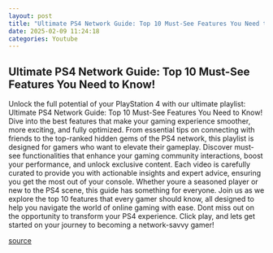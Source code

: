 ```yaml
---
layout: post
title: "Ultimate PS4 Network Guide: Top 10 Must-See Features You Need to Know!"
date: 2025-02-09 11:24:18
categories: Youtube
---
```


## Ultimate PS4 Network Guide: Top 10 Must-See Features You Need to Know!

Unlock the full potential of your PlayStation 4 with our ultimate playlist: Ultimate PS4 Network Guide: Top 10 Must-See Features You Need to Know! 
Dive into the best features that make your gaming experience smoother, more exciting, and fully optimized. From essential tips on connecting with friends to the top-ranked hidden gems of the PS4 network, this playlist is designed for gamers who want to elevate their gameplay. 
Discover must-see functionalities that enhance your gaming community interactions, boost your performance, and unlock exclusive content. Each video is carefully curated to provide you with actionable insights and expert advice, ensuring you get the most out of your console. 
Whether youre a seasoned player or new to the PS4 scene, this guide has something for everyone. Join us as we explore the top 10 features that every gamer should know, all designed to help you navigate the world of online gaming with ease. 
Dont miss out on the opportunity to transform your PS4 experience. Click play, and lets get started on your journey to becoming a network-savvy gamer!

[source](https://www.youtube.com/playlist?list=PL7QxWqP3Y9NwzOwukvZGoxZz6LbvwKftB)